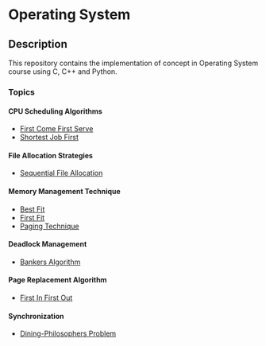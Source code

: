 <h1>Operating System</h1>

<h2>Description</h2>
<p>This repository contains the implementation of concept in Operating System course using C, C++ and Python.</p>

<h3>Topics</h3>

<h4>CPU Scheduling Algorithms</h4>
<ul>
    <li><a href="https://github.com/muqriqawiem/Operating-System/tree/main/src/First-Come-First-Serve">First Come First Serve</a></li>
    <li><a href="https://github.com/muqriqawiem/Operating-System/tree/main/src/Shortest-Job-First">Shortest Job First</a></li>
</ul>

<h4>File Allocation Strategies</h4>
<ul>
    <li><a href="https://github.com/muqriqawiem/Operating-System/tree/main/src/Sequential-File-Allocation">Sequential File Allocation</a></li>
</ul>

<h4>Memory Management Technique</h4>
<ul>
    <li><a href="https://github.com/muqriqawiem/Operating-System/tree/main/src/Best-Fit">Best Fit</a></li>
    <li><a href="#">First Fit</a></li>
    <li><a href="#">Paging Technique</a></li>
</ul>

<h4>Deadlock Management</h4>
<ul>
    <li><a href="#">Bankers Algorithm</a></li>
</ul>

<h4>Page Replacement Algorithm</h4>
<ul>
    <li><a href="#">First In First Out</a></li>
</ul>

<h4>Synchronization</h4>
<ul>
    <li><a href="#">Dining-Philosophers Problem</a></li>
</ul>